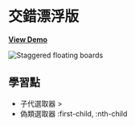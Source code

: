 # 交錯漂浮版

[**View Demo**](https://hwahii.github.io/27LayoutPractices/004-staggered-floating-boards/)

![Staggered floating boards](https://raw.githubusercontent.com/hwahii/27LayoutPractices/master/screenshots/screencast-004.gif)


## 學習點
- 子代選取器 >
- 偽類選取器 :first-child, :nth-child